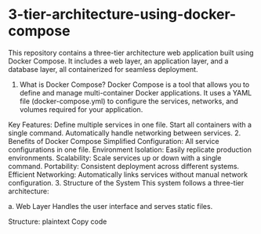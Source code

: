 # 3-tier-architecture-using-docker-compose
This repository contains a three-tier architecture web application built using Docker Compose. It includes a web layer, an application layer, and a database layer, all containerized for seamless deployment.

1. What is Docker Compose?
Docker Compose is a tool that allows you to define and manage multi-container Docker applications. It uses a YAML file (docker-compose.yml) to configure the services, networks, and volumes required for your application.

Key Features:
Define multiple services in one file.
Start all containers with a single command.
Automatically handle networking between services.
2. Benefits of Docker Compose
Simplified Configuration: All service configurations in one file.
Environment Isolation: Easily replicate production environments.
Scalability: Scale services up or down with a single command.
Portability: Consistent deployment across different systems.
Efficient Networking: Automatically links services without manual network configuration.
3. Structure of the System
This system follows a three-tier architecture:

a. Web Layer
Handles the user interface and serves static files.

Structure:
plaintext
Copy code
